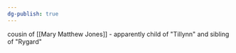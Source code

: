 ```yaml
---
dg-publish: true
---
```

cousin of [[Mary Matthew Jones]] - apparently child of "Tillynn" and sibling of "Rygard"